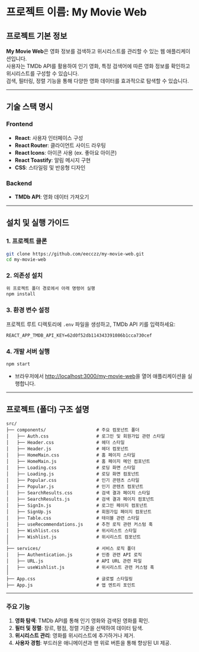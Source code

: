 
# 프로젝트 이름: My Movie Web

## 프로젝트 기본 정보
**My Movie Web**은 영화 정보를 검색하고 위시리스트를 관리할 수 있는 웹 애플리케이션입니다.  
사용자는 TMDb API를 활용하여 인기 영화, 특정 검색어에 따른 영화 정보를 확인하고 위시리스트를 구성할 수 있습니다.  
검색, 필터링, 정렬 기능을 통해 다양한 영화 데이터를 효과적으로 탐색할 수 있습니다.

---

## 기술 스택 명시
### **Frontend**
- **React**: 사용자 인터페이스 구성
- **React Router**: 클라이언트 사이드 라우팅
- **React Icons**: 아이콘 사용 (ex. 좋아요 아이콘)
- **React Toastify**: 알림 메시지 구현
- **CSS**: 스타일링 및 반응형 디자인

### **Backend**
- **TMDb API**: 영화 데이터 가져오기

---

## 설치 및 실행 가이드
### 1. 프로젝트 클론
```bash
git clone https://github.com/eecczz/my-movie-web.git
cd my-movie-web
```

### 2. 의존성 설치
```bash
위 프로젝트 폴더 경로에서 아래 명령어 실행
npm install

```

### 3. 환경 변수 설정
프로젝트 루트 디렉토리에 `.env` 파일을 생성하고, TMDb API 키를 입력하세요:
```
REACT_APP_TMDB_API_KEY=62d0f52db114343391086b1cca730cef
```

### 4. 개발 서버 실행
```bash
npm start
```
- 브라우저에서 [http://localhost:3000/my-movie-web](http://localhost:3000/my-movie-web)을 열어 애플리케이션을 실행합니다.

---

## 프로젝트 (폴더) 구조 설명
```
src/
├── components/                   # 주요 컴포넌트 폴더
│   ├── Auth.css                  # 로그인 및 회원가입 관련 스타일
│   ├── Header.css                # 헤더 스타일
│   ├── Header.js                 # 헤더 컴포넌트
│   ├── HomeMain.css              # 홈 페이지 스타일
│   ├── HomeMain.js               # 홈 페이지 메인 컴포넌트
│   ├── Loading.css               # 로딩 화면 스타일
│   ├── Loading.js                # 로딩 화면 컴포넌트
│   ├── Popular.css               # 인기 콘텐츠 스타일
│   ├── Popular.js                # 인기 콘텐츠 컴포넌트
│   ├── SearchResults.css         # 검색 결과 페이지 스타일
│   ├── SearchResults.js          # 검색 결과 페이지 컴포넌트
│   ├── SignIn.js                 # 로그인 페이지 컴포넌트
│   ├── SignUp.js                 # 회원가입 페이지 컴포넌트
│   ├── Table.css                 # 테이블 관련 스타일
│   ├── useRecommendations.js     # 추천 로직 관련 커스텀 훅
│   ├── Wishlist.css              # 위시리스트 스타일
│   ├── Wishlist.js               # 위시리스트 컴포넌트
│
├── services/                     # 서비스 로직 폴더
│   ├── Authentication.js         # 인증 관련 API 로직
│   ├── URL.js                    # API URL 관련 파일
│   ├── useWishlist.js            # 위시리스트 관련 커스텀 훅
│
├── App.css                       # 글로벌 스타일링
├── App.js                        # 앱 엔트리 포인트

```

---

### 주요 기능
1. **영화 탐색**: TMDb API를 통해 인기 영화와 검색된 영화를 확인.
2. **필터 및 정렬**: 장르, 평점, 정렬 기준을 선택하여 데이터 탐색.
3. **위시리스트 관리**: 영화를 위시리스트에 추가하거나 제거.
4. **사용자 경험**: 부드러운 애니메이션과 맨 위로 버튼을 통해 향상된 UI 제공.
